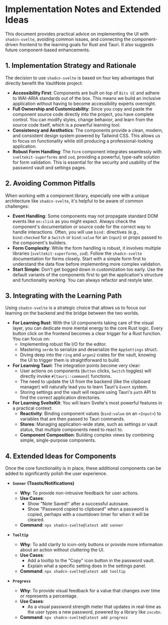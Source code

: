 # Implementation Notes and Extended Ideas

This document provides practical advice on implementing the UI with `shadcn-svelte`, avoiding common issues, and connecting the component-driven frontend to the learning goals for Rust and Tauri. It also suggests future component-based enhancements.

## 1. Implementation Strategy and Rationale

The decision to use `shadcn-svelte` is based on four key advantages that directly benefit the VaultNote project:

-   **Accessibility First**: Components are built on top of `Bits UI` and adhere to WAI-ARIA standards out of the box. This means we build an inclusive application without having to become accessibility experts overnight.
-   **Full Ownership and Customizability**: Since you copy and paste the component source code directly into the project, you have complete control. You can modify styles, change behavior, and learn from the source code itself, which is a powerful learning tool.
-   **Consistency and Aesthetics**: The components provide a clean, modern, and consistent design system powered by Tailwind CSS. This allows us to focus on functionality while still producing a professional-looking application.
-   **Robust Form Handling**: The `Form` component integrates seamlessly with `sveltekit-superforms` and `zod`, providing a powerful, type-safe solution for form validation. This is essential for the security and usability of the password vault and settings pages.

## 2. Avoiding Common Pitfalls

When working with a component library, especially one with a unique architecture like `shadcn-svelte`, it's helpful to be aware of common challenges:

-   **Event Handling**: Some components may not propagate standard DOM events like `on:click` as you might expect. Always check the component's documentation or source code for the correct way to handle interactions. Often, you will use `bind:` directives (e.g., `bind:checked` for a `Switch` or `bind:value` for an `Input`) or props passed to the component's builders.
-   **Form Complexity**: While the form handling is robust, it involves multiple libraries (`sveltekit-superforms`, `zod`). Follow the `shadcn-svelte` documentation for forms closely. Start with a simple form first to understand the data flow before implementing more complex validation.
-   **Start Simple**: Don't get bogged down in customization too early. Use the default variants of the components first to get the application's structure and functionality working. You can always refactor and restyle later.

## 3. Integrating with the Learning Path

Using `shadcn-svelte` is a strategic choice that allows us to focus our learning on the backend and the bridge between the two worlds.

-   **For Learning Rust**: With the UI components taking care of the visual layer, you can dedicate more mental energy to the core Rust logic. Every button click on the frontend becomes a clear trigger for a Rust function. You can focus on:
    -   Implementing robust file I/O for the editor.
    -   Mastering `serde` to serialize and deserialize the `AppSettings` struct.
    -   Diving deep into the `ring` and `argon2` crates for the vault, knowing the UI to trigger them is straightforward to build.
-   **For Learning Tauri**: The integration points become very clear:
    -   User actions on components (`Button` clicks, `Switch` toggles) will directly invoke `#[tauri::command]` functions.
    -   The need to update the UI from the backend (like the clipboard manager) will naturally lead you to learn Tauri's `Event` system.
    -   Storing settings and the vault will require using Tauri's `path` API to find the correct application directories.
-   **For Learning SvelteKit**: You will learn Svelte's most powerful features in a practical context:
    -   **Reactivity**: Binding component values (`bind:value` on an `<Input>`) to variables that are then passed to Tauri commands.
    -   **Stores**: Managing application-wide state, such as settings or vault status, that multiple components need to react to.
    -   **Component Composition**: Building complex views by combining simple, single-purpose components.

## 4. Extended Ideas for Components

Once the core functionality is in place, these additional components can be added to significantly polish the user experience.

-   **`Sonner` (Toasts/Notifications)**
    -   **Why**: To provide non-intrusive feedback for user actions.
    -   **Use Cases**:
        -   Show "Note Saved!" after a successful autosave.
        -   Show "Password copied to clipboard" when a password is copied, perhaps with a countdown timer for when it will be cleared.
    -   **Command**: `npx shadcn-svelte@latest add sonner`

-   **`Tooltip`**
    -   **Why**: To add clarity to icon-only buttons or provide more information about an action without cluttering the UI.
    -   **Use Cases**:
        -   Add a tooltip to the "Copy" icon button in the password vault.
        -   Explain what a specific setting does in the settings panel.
    -   **Command**: `npx shadcn-svelte@latest add tooltip`

-   **`Progress`**
    -   **Why**: To provide visual feedback for a value that changes over time or represents a percentage.
    -   **Use Cases**:
        -   As a visual password strength meter that updates in real-time as the user types a new password, powered by a library like `zxcvbn`.
    -   **Command**: `npx shadcn-svelte@latest add progress`
